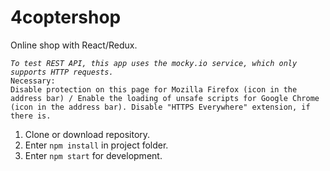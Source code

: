 # 4coptershop

Online shop with React/Redux.

*`To test REST API, this app uses the mocky.io service, which only supports HTTP requests.`* <br/>
`Necessary:`<br/>
`Disable protection on this page for Mozilla Firefox (icon in the address bar) /
Enable the loading of unsafe scripts for Google Chrome (icon in the address bar).
Disable "HTTPS Everywhere" extension, if there is.`

1. Clone or download repository.
2. Enter <code>npm install</code> in project folder.
3. Enter <code>npm start</code> for development.